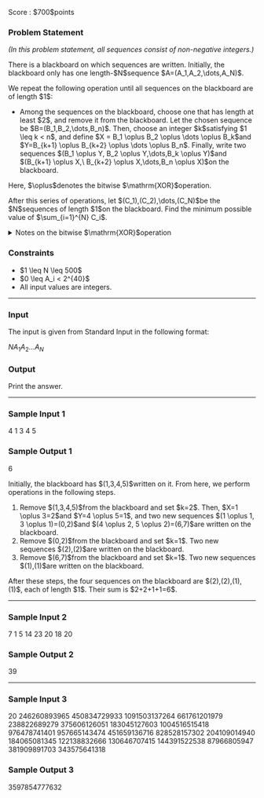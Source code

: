 
<div>

<span>

<span>

<p>
Score : $700$points
</p>

<div>

<section>

### **Problem Statement**

<p>

<em>
(In this problem statement, all sequences consist of non-negative integers.)
</em>

</p>

<p>
There is a blackboard on which sequences are written. Initially, the blackboard only has one length-$N$sequence $A=(A_1,A_2,\dots,A_N)$.
</p>

<p>
We repeat the following operation until all sequences on the blackboard are of length $1$:
</p>

<ul>

<li>
Among the sequences on the blackboard, choose one that has length at least $2$, and remove it from the blackboard. Let the chosen sequence be $B=(B_1,B_2,\dots,B_n)$. Then, choose an integer $k$satisfying $1 \leq k < n$, and define $X = B_1 \oplus B_2 \oplus \dots \oplus B_k$and $Y=B_{k+1} \oplus B_{k+2} \oplus \dots \oplus B_n$. Finally, write two sequences $(B_1 \oplus Y, B_2 \oplus Y,\dots,B_k \oplus Y)$and $(B_{k+1} \oplus X,\ B_{k+2} \oplus X,\dots,B_n \oplus X)$on the blackboard.
</li>

</ul>

<p>
Here, $\oplus$denotes the bitwise $\mathrm{XOR}$operation.
</p>

<p>
After this series of operations, let $(C_1),(C_2),\dots,(C_N)$be the $N$sequences of length $1$on the blackboard. Find the minimum possible value of $\sum_{i=1}^{N} C_i$.
</p>

<details>

<summary>
Notes on the bitwise $\mathrm{XOR}$operation
    
</summary>

<p>
For two non-negative integers $A, B$, the bitwise $\mathrm{XOR}$operation $A \oplus B$is defined as follows.
        
</p>

<ul>

<li>
When $A \oplus B$is written in binary, for each $2^k$place ($k \geq 0$), the bit is 1 if and only if exactly one of the bits in the $2^k$place of $A$and $B$(in binary) is 1, and 0 otherwise.
</li>

</ul>
For example, $3 \oplus 5 = 6$(in binary notation: $011 \oplus 101 = 110$).

In general, the bitwise $\mathrm{XOR}$of $k$non-negative integers $p_1, p_2, p_3, \dots, p_k$is defined as $(\dots ((p_1 \oplus p_2) \oplus p_3) \oplus \dots \oplus p_k)$, and it can be proved that this value does not depend on the order of $p_1, p_2, \dots, p_k$.
    
<p>

</p>

</details>

</section>

</div>

<div>

<section>

### **Constraints**

<ul>

<li>
$1 \leq N \leq 500$
</li>

<li>
$0 \leq A_i < 2^{40}$
</li>

<li>
All input values are integers.
</li>

</ul>

</section>

</div>

---

<div>

<div>

<section>

### **Input**

<p>
The input is given from Standard Input in the following format:
</p>

<div>

$N$$A_1$$A_2$$\dots$$A_N$
</div>

</section>

</div>

<div>

<section>

### **Output**

<p>
Print the answer.
</p>

</section>

</div>

</div>

---

<div>

<section>

### **Sample Input 1**

<div>

4
1 3 4 5

</div>

</section>

</div>

<div>

<section>

### **Sample Output 1**

<div>

6

</div>

<p>
Initially, the blackboard has $(1,3,4,5)$written on it. From here, we perform operations in the following steps.
</p>

<ol>

<li>
Remove $(1,3,4,5)$from the blackboard and set $k=2$. Then, $X=1 \oplus 3=2$and $Y=4 \oplus 5=1$, and two new sequences $(1 \oplus 1, 3 \oplus 1)=(0,2)$and $(4 \oplus 2, 5 \oplus 2)=(6,7)$are written on the blackboard.
</li>

<li>
Remove $(0,2)$from the blackboard and set $k=1$. Two new sequences $(2),(2)$are written on the blackboard.
</li>

<li>
Remove $(6,7)$from the blackboard and set $k=1$. Two new sequences $(1),(1)$are written on the blackboard.
</li>

</ol>

<p>
After these steps, the four sequences on the blackboard are $(2),(2),(1),(1)$, each of length $1$. Their sum is $2+2+1+1=6$.
</p>

</section>

</div>

---

<div>

<section>

### **Sample Input 2**

<div>

7
1 5 14 23 20 18 20

</div>

</section>

</div>

<div>

<section>

### **Sample Output 2**

<div>

39

</div>

</section>

</div>

---

<div>

<section>

### **Sample Input 3**

<div>

20
246260893965 450834729933 1091503137264 661761201979 238822689279 375606126051 183045127603 1004516515418 976478741401 957665143474 451659136716 828528157302 204109014940 184065081345 122138832666 130646707415 144391522538 87966805947 381909891703 343575641318

</div>

</section>

</div>

<div>

<section>

### **Sample Output 3**

<div>

3597854777632

</div>

</section>

</div>

</span>

</span>

</div>
